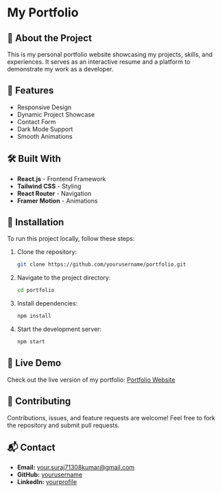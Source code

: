 # My Portfolio

## 🚀 About the Project
This is my personal portfolio website showcasing my projects, skills, and experiences. It serves as an interactive resume and a platform to demonstrate my work as a developer.

## 🌟 Features
- Responsive Design
- Dynamic Project Showcase
- Contact Form
- Dark Mode Support
- Smooth Animations

## 🛠️ Built With
- **React.js** - Frontend Framework
- **Tailwind CSS** - Styling
- **React Router** - Navigation
- **Framer Motion** - Animations

## 📂 Installation

To run this project locally, follow these steps:

1. Clone the repository:
   ```sh
   git clone https://github.com/yourusername/portfolio.git
   ```

2. Navigate to the project directory:
   ```sh
   cd portfolio
   ```

3. Install dependencies:
   ```sh
   npm install
   ```

4. Start the development server:
   ```sh
   npm start
   ```

## 🔗 Live Demo
Check out the live version of my portfolio: [Portfolio Website](https://surajkr20.github.io/suraj-portfolio)

## 🤝 Contributing
Contributions, issues, and feature requests are welcome! Feel free to fork the repository and submit pull requests.

## 📬 Contact
- **Email:** your.suraj71308kumar@gmail.com
- **GitHub:** [yourusername](https://github.com/surajkr20/)
- **LinkedIn:** [yourprofile](https://www.linkedin.com/in/suraj-kumar-5b48b9254/)


